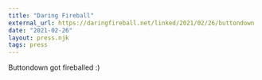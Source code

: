 ```yaml
---
title: "Daring Fireball"
external_url: https://daringfireball.net/linked/2021/02/26/buttondown
date: "2021-02-26"
layout: press.njk
tags: press
---
```


Buttondown got fireballed :)
